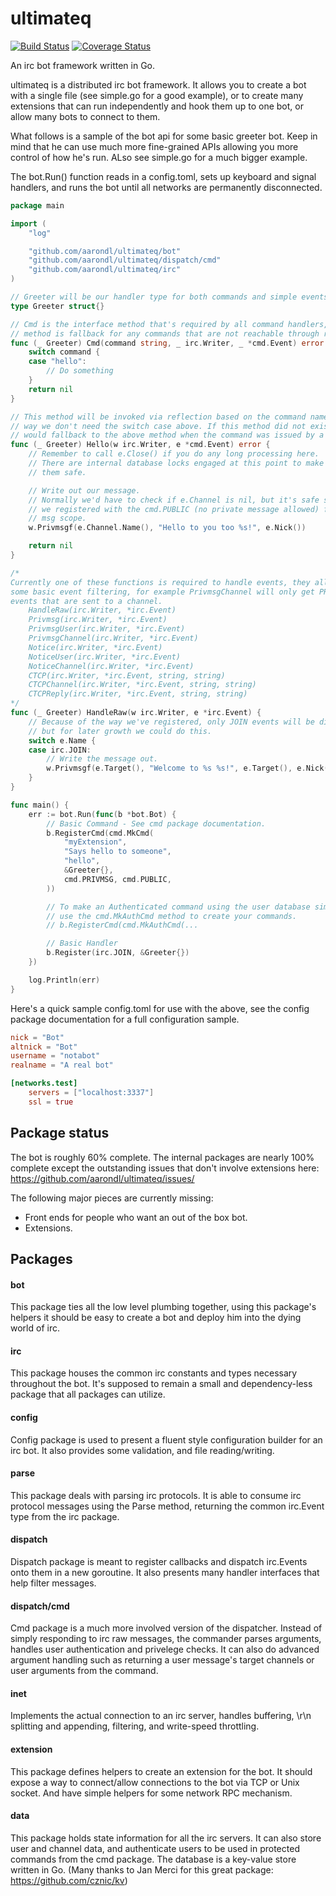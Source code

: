 # ultimateq

[![Build Status](https://drone.io/github.com/aarondl/ultimateq/status.png)](https://drone.io/github.com/aarondl/ultimateq/latest) [![Coverage Status](http://coveralls.io/repos/aarondl/ultimateq/badge.png?branch=master)](http://coveralls.io/r/aarondl/ultimateq?branch=master)

An irc bot framework written in Go.

ultimateq is a distributed irc bot framework. It allows you to create a bot
with a single file (see simple.go for a good example), or to create many
extensions that can run independently and hook them up to one bot, or allow
many bots to connect to them.

What follows is a sample of the bot api for some basic greeter bot.
Keep in mind that he can use much more fine-grained APIs allowing you more
control of how he's run. ALso see simple.go for a much bigger example.

The bot.Run() function reads in a config.toml, sets up keyboard and signal
handlers, and runs the bot until all networks are permanently disconnected.

```go
package main

import (
	"log"

	"github.com/aarondl/ultimateq/bot"
	"github.com/aarondl/ultimateq/dispatch/cmd"
	"github.com/aarondl/ultimateq/irc"
)

// Greeter will be our handler type for both commands and simple events.
type Greeter struct{}

// Cmd is the interface method that's required by all command handlers, this
// method is fallback for any commands that are not reachable through reflection
func (_ Greeter) Cmd(command string, _ irc.Writer, _ *cmd.Event) error {
	switch command {
	case "hello":
		// Do something
	}
	return nil
}

// This method will be invoked via reflection based on the command name. This
// way we don't need the switch case above. If this method did not exist it
// would fallback to the above method when the command was issued by a user.
func (_ Greeter) Hello(w irc.Writer, e *cmd.Event) error {
	// Remember to call e.Close() if you do any long processing here.
	// There are internal database locks engaged at this point to make using
	// them safe.

	// Write out our message.
	// Normally we'd have to check if e.Channel is nil, but it's safe since
	// we registered with the cmd.PUBLIC (no private message allowed) flag for
	// msg scope.
	w.Privmsgf(e.Channel.Name(), "Hello to you too %s!", e.Nick())

	return nil
}

/*
Currently one of these functions is required to handle events, they all do
some basic event filtering, for example PrivmsgChannel will only get PRIVMSG
events that are sent to a channel.
	HandleRaw(irc.Writer, *irc.Event)
	Privmsg(irc.Writer, *irc.Event)
	PrivmsgUser(irc.Writer, *irc.Event)
	PrivmsgChannel(irc.Writer, *irc.Event)
	Notice(irc.Writer, *irc.Event)
	NoticeUser(irc.Writer, *irc.Event)
	NoticeChannel(irc.Writer, *irc.Event)
	CTCP(irc.Writer, *irc.Event, string, string)
	CTCPChannel(irc.Writer, *irc.Event, string, string)
	CTCPReply(irc.Writer, *irc.Event, string, string)
*/
func (_ Greeter) HandleRaw(w irc.Writer, e *irc.Event) {
	// Because of the way we've registered, only JOIN events will be dispatched,
	// but for later growth we could do this.
	switch e.Name {
	case irc.JOIN:
		// Write the message out.
		w.Privmsgf(e.Target(), "Welcome to %s %s!", e.Target(), e.Nick())
	}
}

func main() {
	err := bot.Run(func(b *bot.Bot) {
		// Basic Command - See cmd package documentation.
		b.RegisterCmd(cmd.MkCmd(
			"myExtension",
			"Says hello to someone",
			"hello",
			&Greeter{},
			cmd.PRIVMSG, cmd.PUBLIC,
		))

		// To make an Authenticated command using the user database simply
		// use the cmd.MkAuthCmd method to create your commands.
		// b.RegisterCmd(cmd.MkAuthCmd(...

		// Basic Handler
		b.Register(irc.JOIN, &Greeter{})
	})

	log.Println(err)
}
```

Here's a quick sample config.toml for use with the above, see the config
package documentation for a full configuration sample.

```toml
nick = "Bot"
altnick = "Bot"
username = "notabot"
realname = "A real bot"

[networks.test]
	servers = ["localhost:3337"]
	ssl = true
```

## Package status

The bot is roughly 60% complete. The internal packages are nearly 100%
complete except the outstanding issues that don't involve extensions here:
https://github.com/aarondl/ultimateq/issues/

The following major pieces are currently missing:

* Front ends for people who want an out of the box bot.
* Extensions.

## Packages

#### bot
This package ties all the low level plumbing together, using this package's
helpers it should be easy to create a bot and deploy him into the dying world
of irc.

#### irc
This package houses the common irc constants and types necessary throughout
the bot. It's supposed to remain a small and dependency-less package that all
packages can utilize.

#### config
Config package is used to present a fluent style configuration builder for an
irc bot. It also provides some validation, and file reading/writing.

#### parse
This package deals with parsing irc protocols. It is able to consume irc
protocol messages using the Parse method, returning the common irc.Event
type from the irc package.

#### dispatch
Dispatch package is meant to register callbacks and dispatch irc.Events onto
them in a new goroutine. It also presents many handler interfaces that help
filter messages.

#### dispatch/cmd
Cmd package is a much more involved version of the dispatcher. Instead of
simply responding to irc raw messages, the commander parses arguments, handles
user authentication and privelege checks. It can also do advanced argument
handling such as returning a user message's target channels or user arguments
from the command.

#### inet
Implements the actual connection to an irc server, handles buffering, \r\n
splitting and appending, filtering, and write-speed throttling.

#### extension
This package defines helpers to create an extension for the bot. It should
expose a way to connect/allow connections to the bot via TCP or Unix socket.
And have simple helpers for some network RPC mechanism.

#### data
This package holds state information for all the irc servers. It can also store
user and channel data, and authenticate users to be used in protected commands
from the cmd package. The database is a key-value store written in Go.
(Many thanks to Jan Merci for this great package: https://github.com/cznic/kv)
